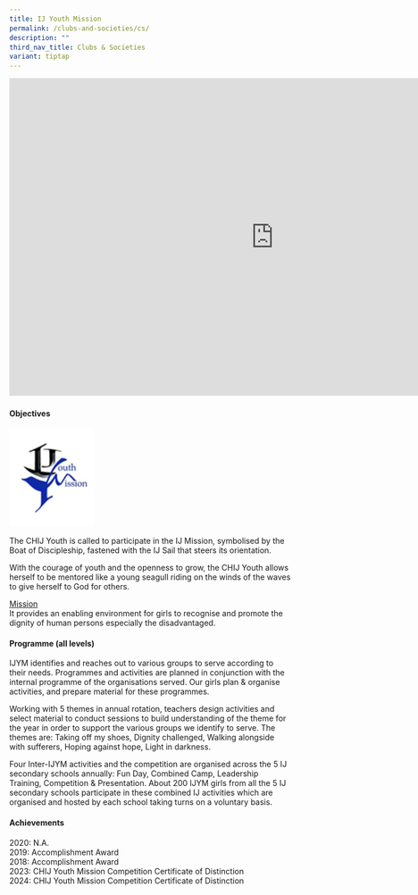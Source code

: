 ```yaml
---
title: IJ Youth Mission
permalink: /clubs-and-societies/cs/
description: ""
third_nav_title: Clubs & Societies
variant: tiptap
---
```

<div class="iframe-wrapper">
<iframe height="569" width="945" allowfullscreen="true" frameborder="0" src="https://docs.google.com/presentation/d/e/2PACX-1vRXzesI066M4TK4b1JsVRPt3tIRRlVYsrLWCbVS6n2kPD6sY97frRYdiQGDyIkPsA/pubembed?start=true&amp;loop=true&amp;delayms=3000"></iframe>
</div>
<h4>Objectives</h4>
<div class="isomer-image-wrapper">
<img style="width:30%" height="auto" width="100%" src="/images/download.png">
</div>
<p>The CHIJ Youth is called to participate in the IJ Mission, symbolised
by the Boat of Discipleship, fastened with the IJ Sail that steers its
orientation.</p>
<p>With the courage of youth and the openness to grow, the CHIJ Youth allows
herself to be mentored like a young seagull riding on the winds of the
waves to give herself to God for others.</p>
<p><u>Mission</u>
<br>It provides an enabling environment for girls to recognise and promote
the dignity of human persons especially the disadvantaged.</p>
<h4>Programme (all levels)</h4>
<p>IJYM identifies and reaches out to various groups to serve according to
their needs. Programmes and activities are planned in conjunction with
the internal programme of the organisations served. Our girls plan &amp;
organise activities, and prepare material for these programmes.</p>
<p>Working with 5 themes in annual rotation, teachers design activities and
select material to conduct sessions to build understanding of the theme
for the year in order to support the various groups we identify to serve.
The themes are: Taking off my shoes, Dignity challenged, Walking alongside
with sufferers, Hoping against hope, Light in darkness.</p>
<p>Four Inter-IJYM activities and the competition are organised across the
5 IJ secondary schools annually: Fun Day, Combined Camp, Leadership Training,
Competition &amp; Presentation. About 200 IJYM girls from all the 5 IJ
secondary schools participate in these combined IJ activities which are
organised and hosted by each school taking turns on a voluntary basis.</p>
<h4>Achievements</h4>
<p>2020: N.A.
<br>2019: Accomplishment Award
<br>2018: Accomplishment Award
<br>2023: CHIJ Youth Mission Competition Certificate of Distinction
<br>2024: CHIJ Youth Mission Competition Certificate of Distinction</p>